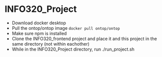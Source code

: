 # INFO320_Project

<ul>
  <li>Download docker desktop</li>
  <li>Pull the ontop/ontop image <code>docker pull ontop/ontop</docker></code></li>
  <li>Make sure npm is installed</li>
  <li>Clone the INFO320_frontend project and place it and this project in the same directory (not within eachother)</li>
  <li>While in the INFO320_Project directory, run <shell> ./run_project.sh </shell> </li>
</ul>
